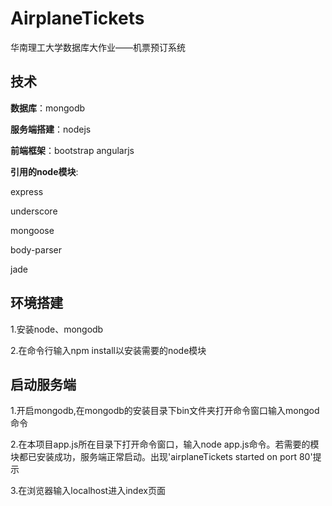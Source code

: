 AirplaneTickets
===============

华南理工大学数据库大作业——机票预订系统


技术
------------


**数据库**：mongodb

**服务端搭建**：nodejs

**前端框架**：bootstrap angularjs


**引用的node模块**:

express

underscore

mongoose

body-parser

jade


环境搭建
---------------


1.安装node、mongodb

2.在命令行输入npm install以安装需要的node模块


启动服务端
----------


1.开启mongodb,在mongodb的安装目录下bin文件夹打开命令窗口输入mongod命令

2.在本项目app.js所在目录下打开命令窗口，输入node app.js命令。若需要的模块都已安装成功，服务端正常启动。出现'airplaneTickets started on port 80'提示

3.在浏览器输入localhost进入index页面
